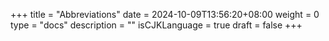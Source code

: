 +++
title = "Abbreviations"
date = 2024-10-09T13:56:20+08:00
weight = 0
type = "docs"
description = ""
isCJKLanguage = true
draft = false
+++